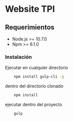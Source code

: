 # Website TPI

## Requerimientos

* Node.js >= 10.7.0
* Npm >=  6.1.0

### Instalación 
Ejecutar en cualquier directorio

```bash
	npm install gulp-cli -g
```
dentro del directorio clonado

```bash
	npm install 
```
ejecutar dentro del proyecto 

```bash
	gulp 
```